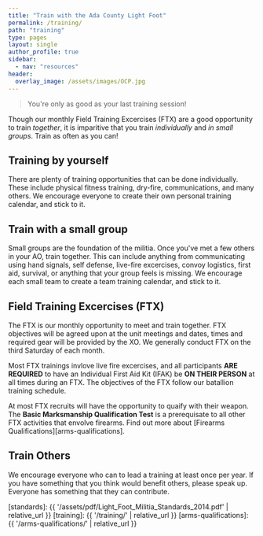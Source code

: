 ```yaml
---
title: "Train with the Ada County Light Foot"
permalink: /training/
path: "training"
type: pages
layout: single
author_profile: true
sidebar:
  - nav: "resources"
header:
  overlay_image: /assets/images/OCP.jpg
---
```

> You're only as good as your last training session!

Though our monthly Field Training Excercises (FTX) are a good opportunity to train _together_, it is imparitive that you train _individually_ and _in small groups_. Train as often as you can! 

## Training by yourself

There are plenty of training opportunities that can be done individually. These include physical fitness training, dry-fire, communications, and many others. We encourage everyone to create their own personal training calendar, and stick to it.

## Train with a small group

Small groups are the foundation of the militia. Once you've met a few others in your AO, train together. This can include anything from communicating using hand signals, self defense, live-fire excercises, convoy logistics, first aid, survival, or anything that your group feels is missing. We encourage each small team to create a team training calendar, and stick to it. 

## Field Training Excercises (FTX)

The FTX is our monthly opportunity to meet and train together. FTX objectives will be agreed upon at the unit meetings and dates, times and required gear will be provided by the XO. We generally conduct FTX on the third Saturday of each month.

Most FTX trainings invlove live fire excercises, and all participants **ARE REQUIRED** to have an Individual First Aid Kit (IFAK) be **ON THEIR PERSON** at all times during an FTX. The objectives of the FTX follow our batallion training schedule.

At most FTX recruits will have the opportunity to quaify with their weapon. The **Basic Marksmanship Qualification Test** is a prerequisate to  all other FTX activities that envolve firearms. Find out more about [Firearms Qualifications][arms-qualifications].

## Train Others

We encourage everyone who can to lead a training at least once per year. If you have something that you think would benefit others, please speak up. Everyone has something that they can contribute.

[standards]: {{ '/assets/pdf/Light_Foot_Militia_Standards_2014.pdf' | relative_url }}
[training]: {{ '/training/' | relative_url }}
[arms-qualifications]: {{ '/arms-qualifications/' | relative_url }}

